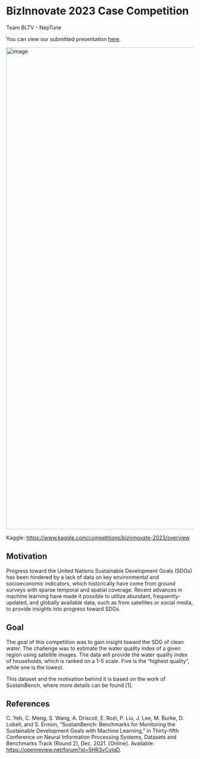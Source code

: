 # BizInnovate 2023 Case Competition

Team BLTV - NepTune

You can view our submitted presentation [here](https://drive.google.com/file/d/1kJ6wtgNmoQM2aAvHzqf3z-Xgv-drHmrP/view).

<img width="1293" alt="image" src="https://user-images.githubusercontent.com/59011010/234118934-7cb47625-a35c-4732-adbd-3737cff325fb.png">

Kaggle: https://www.kaggle.com/competitions/bizinnovate-2023/overview

## Motivation
Progress toward the United Nations Sustainable Development Goals (SDGs) has been hindered by a lack of data on key environmental and socioeconomic indicators, which historically have come from ground surveys with sparse temporal and spatial coverage. Recent advances in machine learning have made it possible to utilize abundant, frequently-updated, and globally available data, such as from satellites or social media, to provide insights into progress toward SDGs.

## Goal
The goal of this competition was to gain insight toward the SDG of clean water. The challenge was to estimate the water quality index of a given region using satellite images. The data will provide the water quality index of households, which is ranked on a 1-5 scale. Five is the “highest quality”, while one is the lowest.

This dataset and the motivation behind it is based on the work of SustainBench, where more details can be found [1].

## References
C. Yeh, C. Meng, S. Wang, A. Driscoll, E. Rozi, P. Liu, J. Lee, M. Burke, D. Lobell, and S. Ermon, “SustainBench: Benchmarks for Monitoring the Sustainable Development Goals with Machine Learning,” in Thirty-fifth Conference on Neural Information Processing Systems, Datasets and Benchmarks Track (Round 2), Dec. 2021. [Online]. Available: https://openreview.net/forum?id=5HR3vCylqD.
